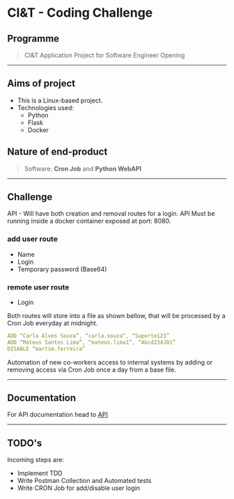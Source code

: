 # CI&T - Coding Challenge

## Programme

> CI&T Application Project for Software Engineer Opening

---

## Aims of project

- This is a Linux-based project.
- Technologies used:
  - Python
  - Flask
  - Docker

## Nature of end-product

> Software: **Cron Job** and **Python WebAPI**

---

## Challenge

API - Will have both creation and removal routes for a login.
API Must be running inside a docker container exposed at port: 8080.

### add user route

- Name
- Login
- Temporary password (Base64)

### remote user route

- Login

Both routes will store into a file as shown bellow, that will be processed by a Cron Job everyday at midnight.

```yaml
ADD “Carla Alves Souza”, “carla.souza”, “Suporte123”
ADD “Mateus Santos Lima”, “mateus.lima1”, “Abcd234J01”
DISABLE “martim.ferreira”
```

Automation of new co-workers access to internal systems by adding or removing access via Cron Job once a day from a base file.

---

## Documentation

For API documentation head to [API](/api/README.md)

---

## TODO's

Incoming steps are:

* Implement TDD
* Write Postman Collection and Automated tests
* Write CRON Job for add/disable user login